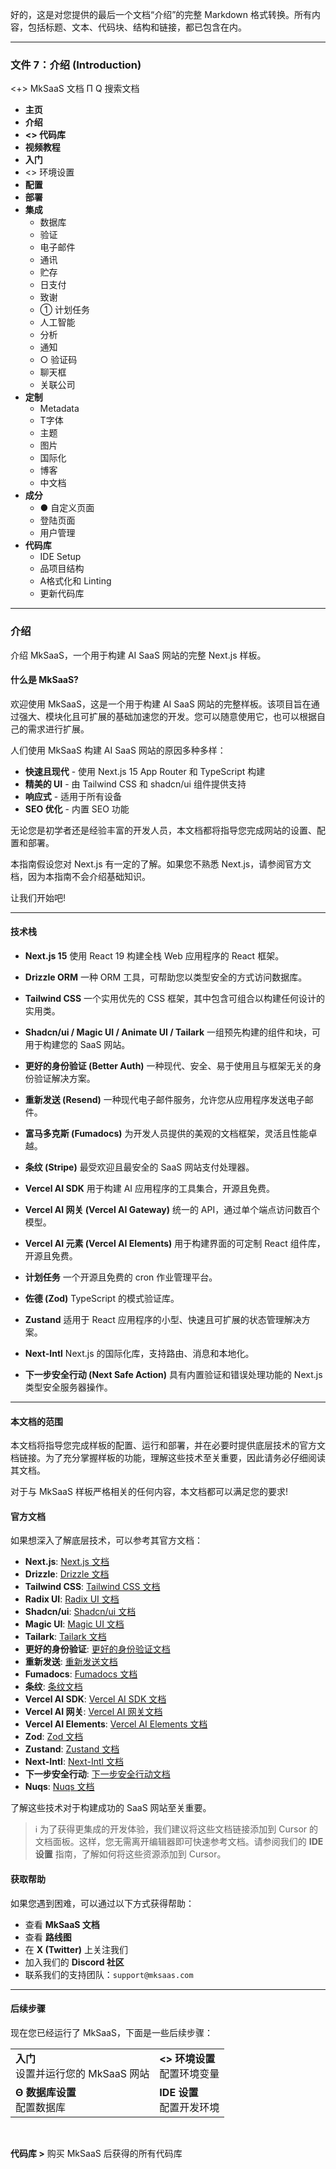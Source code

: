 好的，这是对您提供的最后一个文档“介绍”的完整 Markdown 格式转换。所有内容，包括标题、文本、代码块、结构和链接，都已包含在内。

***

### 文件 7：介绍 (Introduction)

<+> MkSaaS 文档
Π
Q 搜索文档
*   **主页**
*   **介绍**
*   **<> 代码库**
*   **视频教程**
*   **入门**
*   <> 环境设置
*   **配置**
*   **部署**
*   **集成**
    *   数据库
    *   验证
    *   电子邮件
    *   通讯
    *   贮存
    *   日支付
    *   致谢
    *   ① 计划任务
    *   人工智能
    *   分析
    *   通知
    *   ○ 验证码
    *   聊天框
    *   关联公司
*   **定制**
    *   Metadata
    *   T字体
    *   主题
    *   图片
    *   国际化
    *   博客
    *   中文档
*   **成分**
    *   ● 自定义页面
    *   登陆页面
    *   用户管理
*   **代码库**
    *   IDE Setup
    *   品项目结构
    *   A格式化和 Linting
    *   更新代码库

---

### 介绍

介绍 MkSaaS，一个用于构建 AI SaaS 网站的完整 Next.js 样板。

#### 什么是 MkSaaS?

欢迎使用 MkSaaS，这是一个用于构建 AI SaaS 网站的完整样板。该项目旨在通过强大、模块化且可扩展的基础加速您的开发。您可以随意使用它，也可以根据自己的需求进行扩展。

人们使用 MkSaaS 构建 AI SaaS 网站的原因多种多样：

*   **快速且现代** - 使用 Next.js 15 App Router 和 TypeScript 构建
*   **精美的 UI** - 由 Tailwind CSS 和 shadcn/ui 组件提供支持
*   **响应式** - 适用于所有设备
*   **SEO 优化** - 内置 SEO 功能

无论您是初学者还是经验丰富的开发人员，本文档都将指导您完成网站的设置、配置和部署。

本指南假设您对 Next.js 有一定的了解。如果您不熟悉 Next.js，请参阅官方文档，因为本指南不会介绍基础知识。

让我们开始吧!

---

#### 技术栈

*   **Next.js 15**
    使用 React 19 构建全栈 Web 应用程序的 React 框架。

*   **Drizzle ORM**
    一种 ORM 工具，可帮助您以类型安全的方式访问数据库。

*   **Tailwind CSS**
    一个实用优先的 CSS 框架，其中包含可组合以构建任何设计的实用类。

*   **Shadcn/ui / Magic UI / Animate UI / Tailark**
    一组预先构建的组件和块，可用于构建您的 SaaS 网站。

*   **更好的身份验证 (Better Auth)**
    一种现代、安全、易于使用且与框架无关的身份验证解决方案。

*   **重新发送 (Resend)**
    一种现代电子邮件服务，允许您从应用程序发送电子邮件。

*   **富马多克斯 (Fumadocs)**
    为开发人员提供的美观的文档框架，灵活且性能卓越。

*   **条纹 (Stripe)**
    最受欢迎且最安全的 SaaS 网站支付处理器。

*   **Vercel AI SDK**
    用于构建 AI 应用程序的工具集合，开源且免费。

*   **Vercel AI 网关 (Vercel AI Gateway)**
    统一的 API，通过单个端点访问数百个模型。

*   **Vercel AI 元素 (Vercel AI Elements)**
    用于构建界面的可定制 React 组件库，开源且免费。

*   **计划任务**
    一个开源且免费的 cron 作业管理平台。

*   **佐德 (Zod)**
    TypeScript 的模式验证库。

*   **Zustand**
    适用于 React 应用程序的小型、快速且可扩展的状态管理解决方案。

*   **Next-Intl**
    Next.js 的国际化库，支持路由、消息和本地化。

*   **下一步安全行动 (Next Safe Action)**
    具有内置验证和错误处理功能的 Next.js 类型安全服务器操作。

---

#### 本文档的范围

本文档将指导您完成样板的配置、运行和部署，并在必要时提供底层技术的官方文档链接。为了充分掌握样板的功能，理解这些技术至关重要，因此请务必仔细阅读其文档。

对于与 MkSaaS 样板严格相关的任何内容，本文档都可以满足您的要求!

#### 官方文档

如果想深入了解底层技术，可以参考其官方文档：

*   **Next.js**: [Next.js 文档](https://nextjs.org/docs)
*   **Drizzle**: [Drizzle 文档](https://orm.drizzle.team/docs)
*   **Tailwind CSS**: [Tailwind CSS 文档](https://tailwindcss.com/docs)
*   **Radix UI**: [Radix UI 文档](https://www.radix-ui.com/docs)
*   **Shadcn/ui**: [Shadcn/ui 文档](https://ui.shadcn.com/docs)
*   **Magic UI**: [Magic UI 文档](https://magicui.design/docs)
*   **Tailark**: [Tailark 文档](https://tailark.com/docs)
*   **更好的身份验证**: [更好的身份验证文档](https://better-auth.dev/docs)
*   **重新发送**: [重新发送文档](https://resend.com/docs)
*   **Fumadocs**: [Fumadocs 文档](https://fumadocs.ui.log/docs)
*   **条纹**: [条纹文档](https://stripe.com/docs)
*   **Vercel AI SDK**: [Vercel AI SDK 文档](https://sdk.vercel.ai/docs)
*   **Vercel AI 网关**: [Vercel AI 网关文档](https://vercel.com/docs/ai/gateway)
*   **Vercel AI Elements**: [Vercel AI Elements 文档](https://sdk.vercel.ai/docs/ai-elements)
*   **Zod**: [Zod 文档](https://zod.dev/)
*   **Zustand**: [Zustand 文档](https://docs.pmnd.rs/zustand)
*   **Next-Intl**: [Next-Intl 文档](https://next-intl-docs.vercel.app/)
*   **下一步安全行动**: [下一步安全行动文档](https://next-safe-action.dev/)
*   **Nuqs**: [Nuqs 文档](https://nuqs.47ng.com/)

了解这些技术对于构建成功的 SaaS 网站至关重要。

> ℹ️ 为了获得更集成的开发体验，我们建议将这些文档链接添加到 Cursor 的文档面板。这样，您无需离开编辑器即可快速参考文档。请参阅我们的 **IDE 设置** 指南，了解如何将这些资源添加到 Cursor。

#### 获取帮助

如果您遇到困难，可以通过以下方式获得帮助：

*   查看 **MkSaaS 文档**
*   查看 **路线图**
*   在 **X (Twitter)** 上关注我们
*   加入我们的 **Discord 社区**
*   联系我们的支持团队：`support@mksaas.com`

---

#### 后续步骤

现在您已经运行了 MkSaaS，下面是一些后续步骤：

| | |
| :--- | :--- |
| **入门**<br>设置并运行您的 MkSaaS 网站 | **<> 环境设置**<br>配置环境变量 |
| **Θ 数据库设置**<br>配置数据库 | **IDE 设置**<br>配置开发环境 |

<br>

**代码库 >**
购买 MkSaaS 后获得的所有代码库